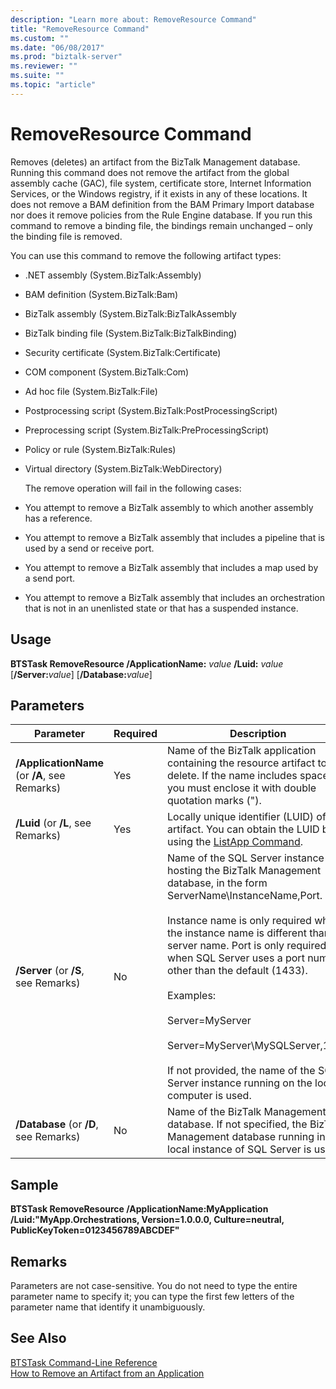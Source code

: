 ```yaml
---
description: "Learn more about: RemoveResource Command"
title: "RemoveResource Command"
ms.custom: ""
ms.date: "06/08/2017"
ms.prod: "biztalk-server"
ms.reviewer: ""
ms.suite: ""
ms.topic: "article"
---
```

# RemoveResource Command
Removes (deletes) an artifact from the BizTalk Management database. Running this command does not remove the artifact from the global assembly cache (GAC), file system, certificate store, Internet Information Services, or the Windows registry, if it exists in any of these locations. It does not remove a BAM definition from the BAM Primary Import database nor does it remove policies from the Rule Engine database. If you run this command to remove a binding file, the bindings remain unchanged – only the binding file is removed.  
  
 You can use this command to remove the following artifact types:  
  
- .NET assembly (System.BizTalk:Assembly)  
  
- BAM definition (System.BizTalk:Bam)  
  
- BizTalk assembly (System.BizTalk:BizTalkAssembly  
  
- BizTalk binding file (System.BizTalk:BizTalkBinding)  
  
- Security certificate (System.BizTalk:Certificate)  
  
- COM component (System.BizTalk:Com)  
  
- Ad hoc file (System.BizTalk:File)  
  
- Postprocessing script (System.BizTalk:PostProcessingScript)  
  
- Preprocessing script (System.BizTalk:PreProcessingScript)  
  
- Policy or rule (System.BizTalk:Rules)  
  
- Virtual directory (System.BizTalk:WebDirectory)  
  
  The remove operation will fail in the following cases:  
  
- You attempt to remove a BizTalk assembly to which another assembly has a reference.  
  
- You attempt to remove a BizTalk assembly that includes a pipeline that is used by a send or receive port.  
  
- You attempt to remove a BizTalk assembly that includes a map used by a send port.  
  
- You attempt to remove a BizTalk assembly that includes an orchestration that is not in an unenlisted state or that has a suspended instance.  
  
## Usage  
 **BTSTask RemoveResource /ApplicationName:** *value* **/Luid:** *value* [**/Server:**<em>value</em>] [**/Database:**<em>value</em>]  
  
## Parameters  
  
|Parameter|Required|Description|  
|---------------|--------------|-----------------|  
|**/ApplicationName** (or **/A**, see Remarks)|Yes|Name of the BizTalk application containing the resource artifact to delete. If the name includes spaces, you must enclose it with double quotation marks (").|  
|**/Luid** (or **/L**, see Remarks)|Yes|Locally unique identifier (LUID) of the artifact. You can obtain the LUID by using the [ListApp Command](../core/listapp-command.md).|  
|**/Server** (or **/S**, see Remarks)|No|Name of the SQL Server instance hosting the BizTalk Management database, in the form ServerName\InstanceName,Port.<br /><br /> Instance name is only required when the instance name is different than the server name. Port is only required when SQL Server uses a port number other than the default (1433).<br /><br /> Examples:<br /><br /> Server=MyServer<br /><br /> Server=MyServer\MySQLServer,1533<br /><br /> If not provided, the name of the SQL Server instance running on the local computer is used.|  
|**/Database** (or **/D**, see Remarks)|No|Name of the BizTalk Management database. If not specified, the BizTalk Management database running in the local instance of SQL Server is used.|  
  
## Sample  
 **BTSTask RemoveResource /ApplicationName:MyApplication /Luid:"MyApp.Orchestrations, Version=1.0.0.0, Culture=neutral, PublicKeyToken=0123456789ABCDEF"**  
  
## Remarks  
 Parameters are not case-sensitive. You do not need to type the entire parameter name to specify it; you can type the first few letters of the parameter name that identify it unambiguously.  
  
## See Also  
 [BTSTask Command-Line Reference](../core/btstask-command-line-reference.md)   
 [How to Remove an Artifact from an Application](../core/how-to-remove-an-artifact-from-an-application.md)
